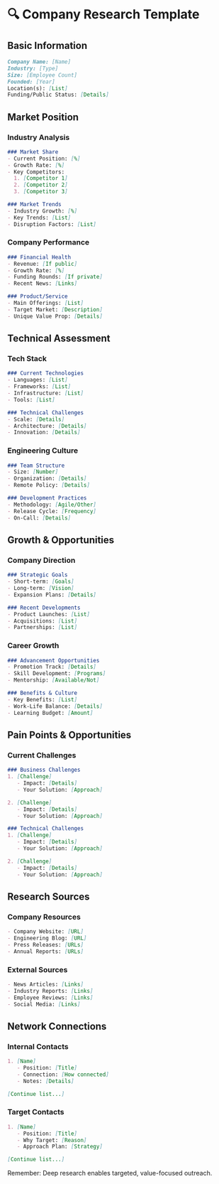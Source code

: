 # 🔍 Company Research Template


## Basic Information
```markdown
Company Name: [Name]
Industry: [Type]
Size: [Employee Count]
Founded: [Year]
Location(s): [List]
Funding/Public Status: [Details]
```

## Market Position

### Industry Analysis
```markdown
### Market Share
- Current Position: [%]
- Growth Rate: [%]
- Key Competitors:
  1. [Competitor 1]
  2. [Competitor 2]
  3. [Competitor 3]

### Market Trends
- Industry Growth: [%]
- Key Trends: [List]
- Disruption Factors: [List]
```

### Company Performance
```markdown
### Financial Health
- Revenue: [If public]
- Growth Rate: [%]
- Funding Rounds: [If private]
- Recent News: [Links]

### Product/Service
- Main Offerings: [List]
- Target Market: [Description]
- Unique Value Prop: [Details]
```

## Technical Assessment

### Tech Stack
```markdown
### Current Technologies
- Languages: [List]
- Frameworks: [List]
- Infrastructure: [List]
- Tools: [List]

### Technical Challenges
- Scale: [Details]
- Architecture: [Details]
- Innovation: [Details]
```

### Engineering Culture
```markdown
### Team Structure
- Size: [Number]
- Organization: [Details]
- Remote Policy: [Details]

### Development Practices
- Methodology: [Agile/Other]
- Release Cycle: [Frequency]
- On-Call: [Details]
```

## Growth & Opportunities

### Company Direction
```markdown
### Strategic Goals
- Short-term: [Goals]
- Long-term: [Vision]
- Expansion Plans: [Details]

### Recent Developments
- Product Launches: [List]
- Acquisitions: [List]
- Partnerships: [List]
```

### Career Growth
```markdown
### Advancement Opportunities
- Promotion Track: [Details]
- Skill Development: [Programs]
- Mentorship: [Available/Not]

### Benefits & Culture
- Key Benefits: [List]
- Work-Life Balance: [Details]
- Learning Budget: [Amount]
```

## Pain Points & Opportunities

### Current Challenges
```markdown
### Business Challenges
1. [Challenge]
   - Impact: [Details]
   - Your Solution: [Approach]

2. [Challenge]
   - Impact: [Details]
   - Your Solution: [Approach]

### Technical Challenges
1. [Challenge]
   - Impact: [Details]
   - Your Solution: [Approach]

2. [Challenge]
   - Impact: [Details]
   - Your Solution: [Approach]
```

## Research Sources

### Company Resources
```markdown
- Company Website: [URL]
- Engineering Blog: [URL]
- Press Releases: [URLs]
- Annual Reports: [URLs]
```

### External Sources
```markdown
- News Articles: [Links]
- Industry Reports: [Links]
- Employee Reviews: [Links]
- Social Media: [Links]
```

## Network Connections

### Internal Contacts
```markdown
1. [Name]
   - Position: [Title]
   - Connection: [How connected]
   - Notes: [Details]

[Continue list...]
```

### Target Contacts
```markdown
1. [Name]
   - Position: [Title]
   - Why Target: [Reason]
   - Approach Plan: [Strategy]

[Continue list...]
```

Remember: Deep research enables targeted, value-focused outreach.
